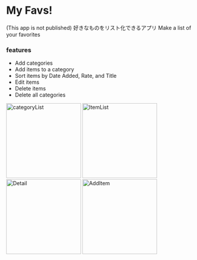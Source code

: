 # My Favs!
(This app is not published)
好きなものをリスト化できるアプリ
Make a list of your favorites

### features
- Add categories
- Add items to a category
- Sort items by Date Added, Rate, and Title
- Edit items
- Delete items
- Delete all categories

<div display="flex">
<img width="200" alt="categoryList" src="https://github.com/skura-00/My-Favs/assets/105990444/57bcf716-314d-4a1c-818a-06dc7b6f198c">
<img width="200" alt="ItemList" src="https://github.com/skura-00/My-Favs/assets/105990444/a1c512f1-7178-42d8-9bf4-56b1c435f741">
<img width="200" alt="Detail" src="https://github.com/skura-00/My-Favs/assets/105990444/0013a5d3-0d6d-4c57-8bdb-48a4cd122991">
<img width="200" alt="AddItem" src="https://github.com/skura-00/My-Favs/assets/105990444/f8388c1c-d7bf-41c2-b30b-98501e2765a0">
</div>
